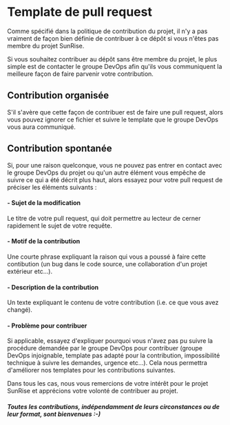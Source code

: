 # Template de pull request

Comme spécifié dans la politique de contribution du projet, il n'y a pas vraiment de façon bien définie de contribuer à ce dépôt si vous n'êtes pas membre du projet SunRise.

Si vous souhaitez contribuer au dépôt sans être membre du projet, le plus simple est de contacter le groupe DevOps afin qu'ils vous communiquent la meilleure façon de faire parvenir votre contribution.

## Contribution organisée

S'il s'avère que cette façon de contribuer est de faire une pull request, alors vous pouvez ignorer ce fichier et suivre le template que le groupe DevOps vous aura communiqué.

## Contribution spontanée

Si, pour une raison quelconque, vous ne pouvez pas entrer en contact avec le groupe DevOps du projet ou qu'un autre élément vous empêche de suivre ce qui a été décrit plus haut, alors essayez pour votre pull request de préciser les éléments suivants :

#### - Sujet de la modification
Le titre de votre pull request, qui doit permettre au lecteur de cerner rapidement le sujet de votre requête.

#### - Motif de la contribution
Une courte phrase expliquant la raison qui vous a poussé à faire cette contibution (un bug dans le code source, une collaboration d'un projet extérieur etc...).

#### - Description de la contribution
Un texte expliquant le contenu de votre contribution (i.e. ce que vous avez changé).

#### - Problème pour contribuer
Si applicable, essayez d'expliquer pourquoi vous n'avez pas pu suivre la procédure demandée par le groupe DevOps pour contribuer (groupe DevOps injoignable, template pas adapté pour la contribution, impossibilité technique à suivre les demandes, urgence etc...). Cela nous permettra d'améliorer nos templates pour les contributions suivantes.

Dans tous les cas, nous vous remercions de votre intérêt pour le projet SunRise et apprécions votre volonté de contribuer au projet.

##### Toutes les contributions, indépendamment de leurs circonstances ou de leur format, sont bienvenues :-)
